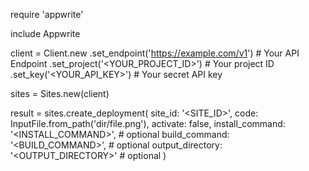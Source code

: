 require 'appwrite'

include Appwrite

client = Client.new
    .set_endpoint('https://example.com/v1') # Your API Endpoint
    .set_project('<YOUR_PROJECT_ID>') # Your project ID
    .set_key('<YOUR_API_KEY>') # Your secret API key

sites = Sites.new(client)

result = sites.create_deployment(
    site_id: '<SITE_ID>',
    code: InputFile.from_path('dir/file.png'),
    activate: false,
    install_command: '<INSTALL_COMMAND>', # optional
    build_command: '<BUILD_COMMAND>', # optional
    output_directory: '<OUTPUT_DIRECTORY>' # optional
)
